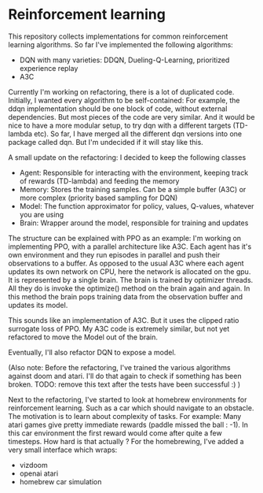 # Reinforcement learning

This repository collects implementations for common reinforcement learning algorithms.
So far I've implemented the following algorithms:
 - DQN with many varieties: DDQN, Dueling-Q-Learning, prioritized experience replay
 - A3C
 
Currently I'm working on refactoring, there is a lot of duplicated code.
Initially, I wanted every algorithm to be self-contained: 
For example, the ddqn implementation should be one block of code, without external dependencies.
But most pieces of the code are very similar. And it would be nice to have a more modular setup,
to try dqn with a different targets (TD-lambda etc).
So far, I have merged all the different dqn versions into one package called dqn.
But I'm undecided if it will stay like this.

A small update on the refactoring: I decided to keep the following classes
 - Agent: Responsible for interacting with the environment, keeping track of rewards (TD-lambda) and feeding the memory
 - Memory: Stores the training samples. Can be a simple buffer (A3C) or more complex (priority based sampling for DQN)
 - Model: The function approximator for policy, values, Q-values, whatever you are using
 - Brain: Wrapper around the model, responsible for training and updates

The structure can be explained with PPO as an example: I'm working on implementing PPO, with a parallel architecture like A3C.
Each agent has it's own environment and they run episodes in parallel and push their observations to a buffer.
As opposed to the usual A3C where each agent updates its own network on CPU, here the network is allocated on the gpu.
It is represented by a single brain.
The brain is trained by optimizer threads. All they do is invoke the optimize() method on the brain again and again.
In this method the brain pops training data from the observation buffer and updates its model.

This sounds like an implementation of A3C. But it uses the clipped ratio surrogate loss of PPO.
My A3C code is extremely similar, but not yet refactored to move the Model out of the brain.

Eventually, I'll also refactor DQN to expose a model.

(Also note: Before the refactoring, I've trained the various algorithms against doom and atari. I'll do that again to check if something has been broken. TODO: remove this text after the tests have been successful :) )

Next to the refactoring, I've started to look at homebrew environments for reinforcement learning.
Such as a car which should navigate to an obstacle. The motivation is to learn about complexity of tasks.
For example: Many atari games give pretty immediate rewards (paddle missed the ball : -1).
In this car environment the first reward would come after quite a few timesteps. How hard is that actually ?
For the homebrewing, I've added a very small interface which wraps:
 - vizdoom
 - openai atari
 - homebrew car simulation

